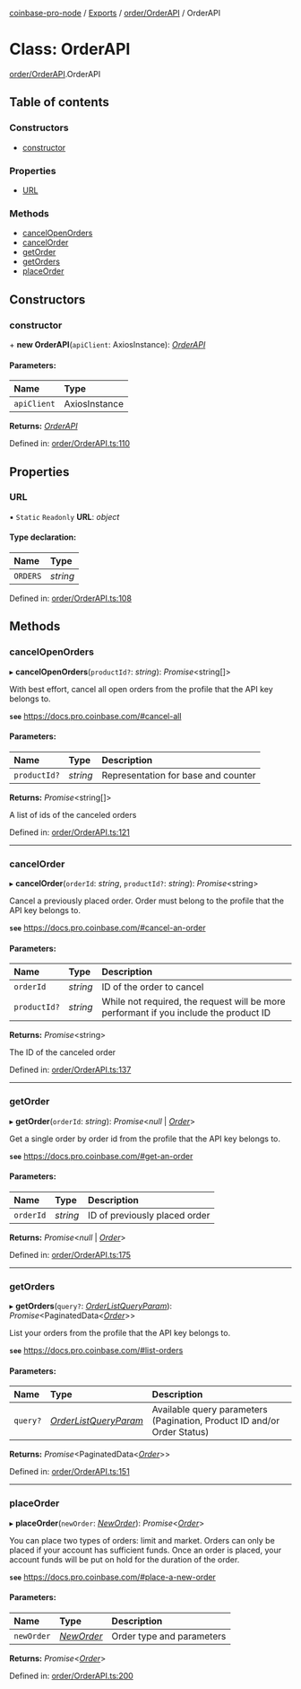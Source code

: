 [coinbase-pro-node](../README.md) / [Exports](../modules.md) / [order/OrderAPI](../modules/order_orderapi.md) / OrderAPI

# Class: OrderAPI

[order/OrderAPI](../modules/order_orderapi.md).OrderAPI

## Table of contents

### Constructors

- [constructor](order_orderapi.orderapi.md#constructor)

### Properties

- [URL](order_orderapi.orderapi.md#url)

### Methods

- [cancelOpenOrders](order_orderapi.orderapi.md#cancelopenorders)
- [cancelOrder](order_orderapi.orderapi.md#cancelorder)
- [getOrder](order_orderapi.orderapi.md#getorder)
- [getOrders](order_orderapi.orderapi.md#getorders)
- [placeOrder](order_orderapi.orderapi.md#placeorder)

## Constructors

### constructor

\+ **new OrderAPI**(`apiClient`: AxiosInstance): [_OrderAPI_](order_orderapi.orderapi.md)

#### Parameters:

| Name        | Type          |
| :---------- | :------------ |
| `apiClient` | AxiosInstance |

**Returns:** [_OrderAPI_](order_orderapi.orderapi.md)

Defined in: [order/OrderAPI.ts:110](https://github.com/bennycode/coinbase-pro-node/blob/3a89239/src/order/OrderAPI.ts#L110)

## Properties

### URL

▪ `Static` `Readonly` **URL**: _object_

#### Type declaration:

| Name     | Type     |
| :------- | :------- |
| `ORDERS` | _string_ |

Defined in: [order/OrderAPI.ts:108](https://github.com/bennycode/coinbase-pro-node/blob/3a89239/src/order/OrderAPI.ts#L108)

## Methods

### cancelOpenOrders

▸ **cancelOpenOrders**(`productId?`: _string_): _Promise_<string[]\>

With best effort, cancel all open orders from the profile that the API key belongs to.

**`see`** https://docs.pro.coinbase.com/#cancel-all

#### Parameters:

| Name         | Type     | Description                         |
| :----------- | :------- | :---------------------------------- |
| `productId?` | _string_ | Representation for base and counter |

**Returns:** _Promise_<string[]\>

A list of ids of the canceled orders

Defined in: [order/OrderAPI.ts:121](https://github.com/bennycode/coinbase-pro-node/blob/3a89239/src/order/OrderAPI.ts#L121)

---

### cancelOrder

▸ **cancelOrder**(`orderId`: _string_, `productId?`: _string_): _Promise_<string\>

Cancel a previously placed order. Order must belong to the profile that the API key belongs to.

**`see`** https://docs.pro.coinbase.com/#cancel-an-order

#### Parameters:

| Name         | Type     | Description                                                                           |
| :----------- | :------- | :------------------------------------------------------------------------------------ |
| `orderId`    | _string_ | ID of the order to cancel                                                             |
| `productId?` | _string_ | While not required, the request will be more performant if you include the product ID |

**Returns:** _Promise_<string\>

The ID of the canceled order

Defined in: [order/OrderAPI.ts:137](https://github.com/bennycode/coinbase-pro-node/blob/3a89239/src/order/OrderAPI.ts#L137)

---

### getOrder

▸ **getOrder**(`orderId`: _string_): _Promise_<_null_ \| [_Order_](../modules/order_orderapi.md#order)\>

Get a single order by order id from the profile that the API key belongs to.

**`see`** https://docs.pro.coinbase.com/#get-an-order

#### Parameters:

| Name      | Type     | Description                   |
| :-------- | :------- | :---------------------------- |
| `orderId` | _string_ | ID of previously placed order |

**Returns:** _Promise_<_null_ \| [_Order_](../modules/order_orderapi.md#order)\>

Defined in: [order/OrderAPI.ts:175](https://github.com/bennycode/coinbase-pro-node/blob/3a89239/src/order/OrderAPI.ts#L175)

---

### getOrders

▸ **getOrders**(`query?`: [_OrderListQueryParam_](../interfaces/order_orderapi.orderlistqueryparam.md)): _Promise_<PaginatedData<[_Order_](../modules/order_orderapi.md#order)\>\>

List your orders from the profile that the API key belongs to.

**`see`** https://docs.pro.coinbase.com/#list-orders

#### Parameters:

| Name | Type | Description |
| :-- | :-- | :-- |
| `query?` | [_OrderListQueryParam_](../interfaces/order_orderapi.orderlistqueryparam.md) | Available query parameters (Pagination, Product ID and/or Order Status) |

**Returns:** _Promise_<PaginatedData<[_Order_](../modules/order_orderapi.md#order)\>\>

Defined in: [order/OrderAPI.ts:151](https://github.com/bennycode/coinbase-pro-node/blob/3a89239/src/order/OrderAPI.ts#L151)

---

### placeOrder

▸ **placeOrder**(`newOrder`: [_NewOrder_](../modules/order_orderapi.md#neworder)): _Promise_<[_Order_](../modules/order_orderapi.md#order)\>

You can place two types of orders: limit and market. Orders can only be placed if your account has sufficient funds. Once an order is placed, your account funds will be put on hold for the duration of the order.

**`see`** https://docs.pro.coinbase.com/#place-a-new-order

#### Parameters:

| Name       | Type                                                | Description               |
| :--------- | :-------------------------------------------------- | :------------------------ |
| `newOrder` | [_NewOrder_](../modules/order_orderapi.md#neworder) | Order type and parameters |

**Returns:** _Promise_<[_Order_](../modules/order_orderapi.md#order)\>

Defined in: [order/OrderAPI.ts:200](https://github.com/bennycode/coinbase-pro-node/blob/3a89239/src/order/OrderAPI.ts#L200)
